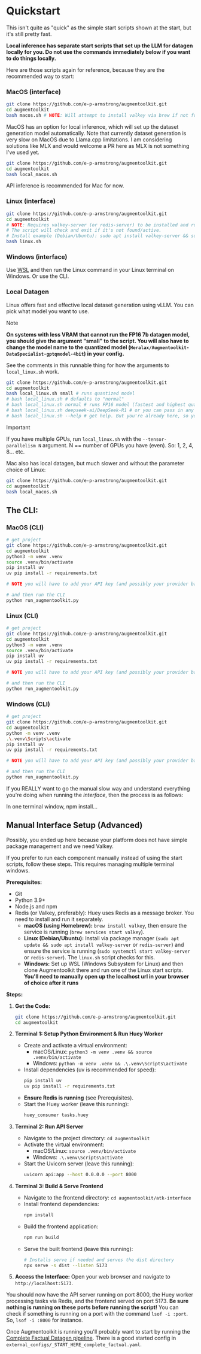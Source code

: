 # Quickstart

This isn't quite as "quick" as the simple start scripts shown at the start, but it's still pretty fast.

**Local inference has separate start scripts that set up the LLM for datagen locally for you. Do not use the commands immediately below if you want to do things locally.**

Here are those scripts again for reference, because they are the recommended way to start:

### MacOS (interface)
```bash
git clone https://github.com/e-p-armstrong/augmentoolkit.git
cd augmentoolkit
bash macos.sh # NOTE: Will attempt to install valkey via brew if not found.
```

MacOS has an option for local inference, which will set up the dataset generation model automatically. Note that currently dataset generation is very slow on MacOS due to Llama.cpp limitations. I am considering solutions like MLX and would welcome a PR here as MLX is not something I've used yet.
```bash
git clone https://github.com/e-p-armstrong/augmentoolkit.git
cd augmentoolkit
bash local_macos.sh
```
API inference is recommended for Mac for now.

### Linux (interface)
```bash
git clone https://github.com/e-p-armstrong/augmentoolkit.git
cd augmentoolkit
# NOTE: Requires valkey-server (or redis-server) to be installed and running. If you don't have it, the script will clone Valkey and build it from source.
# The script will check and exit if it's not found/active.
# Install example (Debian/Ubuntu): sudo apt install valkey-server && sudo systemctl start valkey-server
bash linux.sh
```

### Windows (interface)
Use [WSL](https://learn.microsoft.com/en-us/windows/wsl/install) and then run the Linux command in your Linux terminal on Windows. Or use the CLI.

### Local Datagen

Linux offers fast and effective local dataset generation using vLLM. You can pick what model you want to use. 

> [!NOTE]
> 
> **On systems with less VRAM that cannot run the FP16 7b datagen model, you should give the argument "small" to the script. You will also have to change the model name to the quantized model (`Heralax/Augmentoolkit-DataSpecialist-gptqmodel-4bit`) in your config.**

See the comments in this runnable thing for how the arguments to `local_linux.sh` work.
```bash
git clone https://github.com/e-p-armstrong/augmentoolkit.git
cd augmentoolkit
bash local_linux.sh small # runs quantized model
# bash local_linux.sh # defaults to "normal"
# bash local_linux.sh normal # runs FP16 model (fastest and highest quality but requires more powerful computer)
# bash local_linux.sh deepseek-ai/DeepSeek-R1 # or you can pass in any model name you want so long as it is on huggingface or is available locally and will work with vLLM
# bash local_linux.sh --help # get help. But you're already here, so you don't need that!
```

> [!IMPORTANT]
>
> If you have multiple GPUs, run `local_linux.sh` with the `--tensor-parallelism N` argument. N == number of GPUs you have (even). So: 1, 2, 4, 8... etc.

Mac also has local datagen, but much slower and without the parameter choice of Linux:
```bash
git clone https://github.com/e-p-armstrong/augmentoolkit.git
cd augmentoolkit
bash local_macos.sh
```

## The CLI:

### MacOS (CLI)
```bash
# get project
git clone https://github.com/e-p-armstrong/augmentoolkit.git
cd augmentoolkit
python3 -m venv .venv
source .venv/bin/activate
pip install uv
uv pip install -r requirements.txt

# NOTE you will have to add your API key (and possibly your provider base URL, if you don't want to use deepinfra) to `./external_configs/complete_factual_datagen_example.yaml` 

# and then run the CLI
python run_augmentoolkit.py
```

### Linux (CLI)
```bash
# get project
git clone https://github.com/e-p-armstrong/augmentoolkit.git
cd augmentoolkit
python3 -m venv .venv
source .venv/bin/activate
pip install uv
uv pip install -r requirements.txt

# NOTE you will have to add your API key (and possibly your provider base URL, if you don't want to use deepinfra) to `./external_configs/complete_factual_datagen_example.yaml`

# and then run the CLI
python run_augmentoolkit.py
```

### Windows (CLI)
```bash
# get project
git clone https://github.com/e-p-armstrong/augmentoolkit.git
cd augmentoolkit
python -m venv .venv
.\.venv\Scripts\activate
pip install uv
uv pip install -r requirements.txt

# NOTE you will have to add your API key (and possibly your provider base URL, if you don't want to use deepinfra) to ./external_configs/complete_factual_datagen_example.yaml

# and then run the CLI
python run_augmentoolkit.py
```


If you REALLY want to go the manual slow way and understand everything you're doing when running the *interface*, then the process is as follows:

In one terminal window, npm install...

## Manual Interface Setup (Advanced)


Possibly, you ended up here because your platform does not have simple package management and we need Valkey.

If you prefer to run each component manually instead of using the start scripts, follow these steps. This requires managing multiple terminal windows.


**Prerequisites:**

*   Git
*   Python 3.9+
*   Node.js and npm
*   Redis (or Valkey, preferably): Huey uses Redis as a message broker. You need to install and run it separately.
    *   **macOS (using Homebrew):** `brew install valkey`, then ensure the service is running (`brew services start valkey`).
    *   **Linux (Debian/Ubuntu):** Install via package manager (`sudo apt update && sudo apt install valkey-server` or `redis-server`) and ensure the service is running (`sudo systemctl start valkey-server` or `redis-server`). The `linux.sh` script checks for this.
    *   **Windows:** Set up WSL (Windows Subsystem for Linux) and then clone Augmentoolkit there and run one of the Linux start scripts. **You'll need to manually open up the localhost url in your browser of choice after it runs**

**Steps:**

1.  **Get the Code:**
    ```bash
    git clone https://github.com/e-p-armstrong/augmentoolkit.git
    cd augmentoolkit
    ```

2.  **Terminal 1: Setup Python Environment & Run Huey Worker**
    *   Create and activate a virtual environment:
        *   macOS/Linux: `python3 -m venv .venv && source .venv/bin/activate`
        *   Windows: `python -m venv .venv && .\.venv\Scripts\activate`
    *   Install dependencies (uv is recommended for speed):
        ```bash
        pip install uv
        uv pip install -r requirements.txt
        ```
    *   **Ensure Redis is running** (see Prerequisites).
    *   Start the Huey worker (leave this running):
        ```bash
        huey_consumer tasks.huey
        ```

3.  **Terminal 2: Run API Server**
    *   Navigate to the project directory: `cd augmentoolkit`
    *   Activate the virtual environment:
        *   macOS/Linux: `source .venv/bin/activate`
        *   Windows: `.\.venv\Scripts\activate`
    *   Start the Uvicorn server (leave this running):
        ```bash
        uvicorn api:app --host 0.0.0.0 --port 8000
        ```

4.  **Terminal 3: Build & Serve Frontend**
    *   Navigate to the frontend directory: `cd augmentoolkit/atk-interface`
    *   Install frontend dependencies:
        ```bash
        npm install
        ```
    *   Build the frontend application:
        ```bash
        npm run build
        ```
    *   Serve the built frontend (leave this running):
        ```bash
        # Installs serve if needed and serves the dist directory
        npx serve -s dist --listen 5173
        ```

5.  **Access the Interface:**
    Open your web browser and navigate to `http://localhost:5173`.

You should now have the API server running on port 8000, the Huey worker processing tasks via Redis, and the frontend served on port 5173. **Be sure nothing is running on these ports before running the script!** You can check if something is running on a port with the command `lsof -i :port`. So, `lsof -i :8000` for instance.

Once Augmentoolkit is running you'll probably want to start by running the [Complete Factual Datagen pipeline](/docs/complete_factual_datagen.md). There is a good started config in `external_configs/_START_HERE_complete_factual.yaml`.